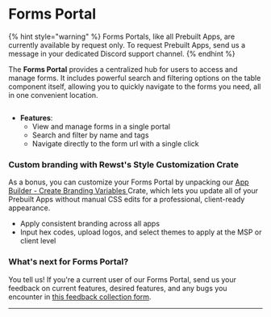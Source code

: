 # Forms Portal

{% hint style="warning" %}
Forms Portals, like all Prebuilt Apps, are currently available by request only. To request Prebuilt Apps, send us a message in your dedicated Discord support channel.
{% endhint %}

The **Forms Portal** provides a centralized hub for users to access and manage forms. It includes powerful search and filtering options on the table component itself, allowing you to quickly navigate to the forms you need, all in one convenient location.

<figure><img src="../../../.gitbook/assets/image (33).png" alt=""><figcaption></figcaption></figure>

* **Features**:
  * View and manage forms in a single portal
  * Search and filter by name and tags
  * Navigate directly to the form url with a single click

### Custom branding with Rewst's Style Customization Crate

As a bonus, you can customize your Forms Portal by unpacking our [App Builder - Create Branding Variables ](https://app.rewst.io/organizations/40f8b55a-e8a9-42fc-8dc1-179616275f10/marketplace/crates/0192bf3c-1cc2-7726-b33b-ecf5878e559b)Crate, which lets you update all of your Prebuilt Apps without manual CSS edits for a professional, client-ready appearance.

* Apply consistent branding across all apps
* Input hex codes, upload logos, and select themes to apply at the MSP or client level

### What's next for Forms Portal?

You tell us! If you're a current user of our Forms Portal, send us your feedback on current features, desired features, and any bugs you encounter in [this feedback collection form](https://forms.office.com/Pages/ResponsePage.aspx?id=VtqdWutbQEiD4Zr8GtojiJFelL-3rz1JvOPdoNrnRFRUNTg4VEdSUEdCS0c2TTU4U0tOVFBXR0ZCOC4u\&origin=Invitation\&channel=0).

***

